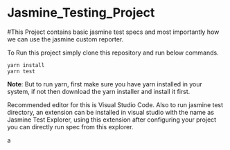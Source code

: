 # Jasmine_Testing_Project

#This Project contains basic jasmine test specs and most importantly how we can use the jasmine custom reporter. 

To Run this project simply clone this repository and run below commands.
```
yarn install
yarn test
```
**Note**: But to run yarn, first make sure you have yarn installed in your system, if not then download the yarn installer and install it first.

Recommended editor for this is Visual Studio Code.
Also to run jasmine test directory, an extension can be installed in visual studio with the name as Jasmine Test Explorer, using this extension after configuring your project you can directly run spec from this explorer. 

a
